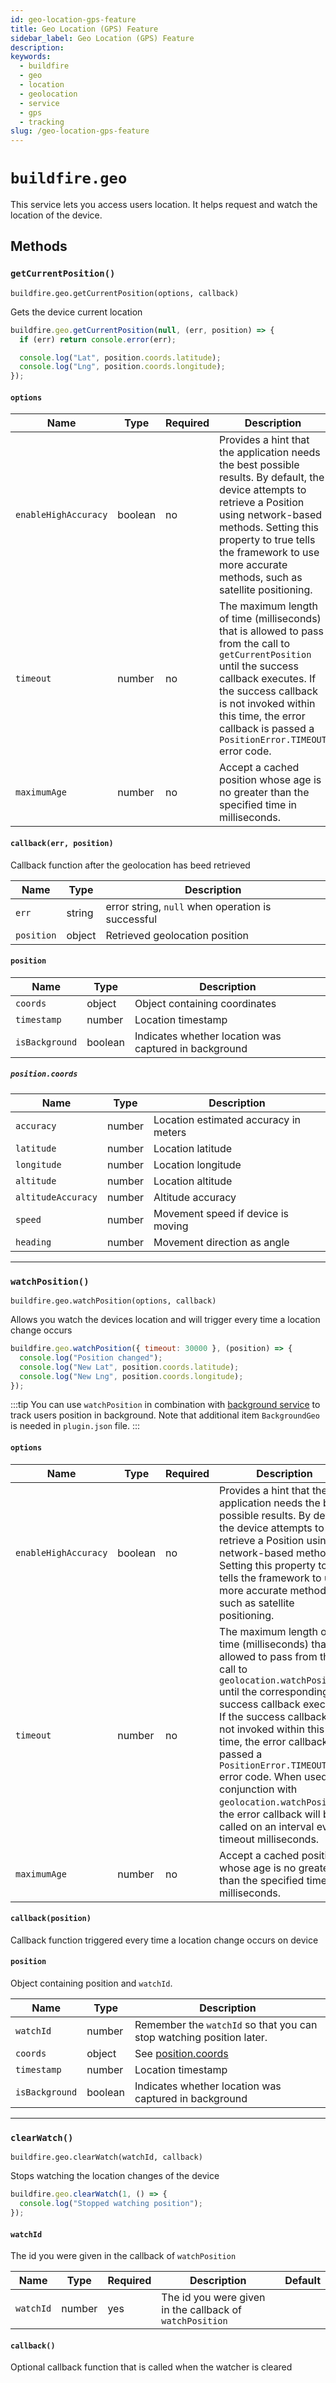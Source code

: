 ```yaml
---
id: geo-location-gps-feature
title: Geo Location (GPS) Feature
sidebar_label: Geo Location (GPS) Feature
description:
keywords:
  - buildfire
  - geo
  - location
  - geolocation
  - service
  - gps
  - tracking
slug: /geo-location-gps-feature
---
```


# `buildfire.geo`

This service lets you access users location. It helps request and watch the location of the device.

## Methods

### `getCurrentPosition()` <div class="label control"></div><div class="label widget"></div>

`buildfire.geo.getCurrentPosition(options, callback)`

Gets the device current location

```javascript
buildfire.geo.getCurrentPosition(null, (err, position) => {
  if (err) return console.error(err);

  console.log("Lat", position.coords.latitude);
  console.log("Lng", position.coords.longitude);
});
```

#### `options`

| Name                 | Type    | Required | Description                                                                                                                                                                                                                                                              | Default |
| -------------------- | ------- | -------- | ------------------------------------------------------------------------------------------------------------------------------------------------------------------------------------------------------------------------------------------------------------------------ | ------- |
| `enableHighAccuracy` | boolean | no       | Provides a hint that the application needs the best possible results. By default, the device attempts to retrieve a Position using network-based methods. Setting this property to true tells the framework to use more accurate methods, such as satellite positioning. | `false` |
| `timeout`            | number  | no       | The maximum length of time (milliseconds) that is allowed to pass from the call to `getCurrentPosition` until the success callback executes. If the success callback is not invoked within this time, the error callback is passed a `PositionError.TIMEOUT` error code. |         |
| `maximumAge`         | number  | no       | Accept a cached position whose age is no greater than the specified time in milliseconds.                                                                                                                                                                                |

#### `callback(err, position)`

Callback function after the geolocation has beed retrieved

| Name       | Type   | Description                                       |
| ---------- | ------ | ------------------------------------------------- |
| `err`      | string | error string, `null` when operation is successful |
| `position` | object | Retrieved geolocation position                    |

#### `position`

| Name           | Type    | Description                                           |
| -------------- | ------- | ----------------------------------------------------- |
| `coords`       | object  | Object containing coordinates                         |
| `timestamp`    | number  | Location timestamp                                    |
| `isBackground` | boolean | Indicates whether location was captured in background |

##### `position.coords`

| Name               | Type   | Description                           |
| ------------------ | ------ | ------------------------------------- |
| `accuracy`         | number | Location estimated accuracy in meters |
| `latitude`         | number | Location latitude                     |
| `longitude`        | number | Location longitude                    |
| `altitude`         | number | Location altitude                     |
| `altitudeAccuracy` | number | Altitude accuracy                     |
| `speed`            | number | Movement speed if device is moving    |
| `heading`          | number | Movement direction as angle           |

---

### `watchPosition()` <div class="label control"></div><div class="label widget"></div>

`buildfire.geo.watchPosition(options, callback)`

Allows you watch the devices location and will trigger every time a location change occurs

```javascript
buildfire.geo.watchPosition({ timeout: 30000 }, (position) => {
  console.log("Position changed");
  console.log("New Lat", position.coords.latitude);
  console.log("New Lng", position.coords.longitude);
});
```

:::tip
You can use `watchPosition` in combination with [background service](/docs/background-services) to track users position in background. Note that additional item `BackgroundGeo` is needed in `plugin.json` file.
:::

#### `options`

| Name                 | Type    | Required | Description                                                                                                                                                                                                                                                                                                                                                                                                                           | Default |
| -------------------- | ------- | -------- | ------------------------------------------------------------------------------------------------------------------------------------------------------------------------------------------------------------------------------------------------------------------------------------------------------------------------------------------------------------------------------------------------------------------------------------- | ------- |
| `enableHighAccuracy` | boolean | no       | Provides a hint that the application needs the best possible results. By default, the device attempts to retrieve a Position using network-based methods. Setting this property to true tells the framework to use more accurate methods, such as satellite positioning.                                                                                                                                                              | `false` |
| `timeout`            | number  | no       | The maximum length of time (milliseconds) that is allowed to pass from the call to `geolocation.watchPosition` until the corresponding success callback executes. If the success callback is not invoked within this time, the error callback is passed a `PositionError.TIMEOUT` error code. When used in conjunction with `geolocation.watchPosition`, the error callback will be called on an interval every timeout milliseconds. |         |
| `maximumAge`         | number  | no       | Accept a cached position whose age is no greater than the specified time in milliseconds.                                                                                                                                                                                                                                                                                                                                             |

#### `callback(position)`

Callback function triggered every time a location change occurs on device

#### `position`

Object containing position and `watchId`.

| Name           | Type    | Description                                                          |
| -------------- | ------- | -------------------------------------------------------------------- |
| `watchId`      | number  | Remember the `watchId` so that you can stop watching position later. |
| `coords`       | object  | See [position.coords](/docs/geo-location-gps-feature#positioncoords) |
| `timestamp`    | number  | Location timestamp                                                   |
| `isBackground` | boolean | Indicates whether location was captured in background                |

---

### `clearWatch()` <div class="label control"></div><div class="label widget"></div>

`buildfire.geo.clearWatch(watchId, callback)`

Stops watching the location changes of the device

```javascript
buildfire.geo.clearWatch(1, () => {
  console.log("Stopped watching position");
});
```

#### `watchId`

The id you were given in the callback of `watchPosition`

| Name      | Type   | Required | Description                                              | Default |
| --------- | ------ | -------- | -------------------------------------------------------- | ------- |
| `watchId` | number | yes      | The id you were given in the callback of `watchPosition` |         |

#### `callback()`

Optional callback function that is called when the watcher is cleared
